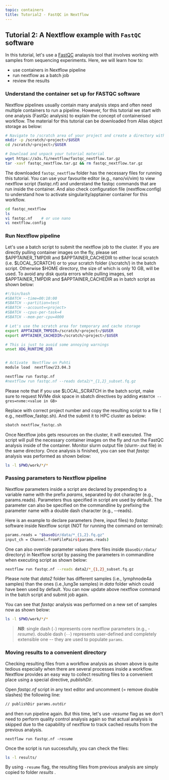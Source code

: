 ```yaml
---
topic: containers
title: Tutorial2 - FastQC in Nextflow
---
```


## Tutorial 2: A Nextflow example with `FastQC` software
In this tutorial,  let's use a [FastQC](https://www.bioinformatics.babraham.ac.uk/projects/fastqc/) analaysis tool that involves working with samples from sequencing experiments. Here, we will learn how to:
- use containers in Nextflow pipeline
- run nextflow as a batch job
- review the results
  

### Understand the container set up for FASTQC software
Nextflow pipelines usually contain many analysis steps and often need multiple containers to run a pipeline. However, for this tutorial we start with one analysis (FastQc analysis) to explain the concept of containerised workflow. The material for this tutorial can be downloaded from Allas object storage as below:

```bash
# Navigate to /scratch area of your project and create a directory with your user name if needed
mkdir -p /scratch/<project>/$USER 
cd /scratch/<project>/$USER

# Download and unpack your tutorial material
wget https://a3s.fi/nextflow/fastqc_nextflow.tar.gz
tar -xavf fastqc_nextflow.tar.gz && rm fastqc_nextflow.tar.gz
```

The downloaded `fastqc_nextflow` folder has the necessary files for running this tutorial. You can use your favourite editor (e.g., nano/vi/vim) to view nextflow script (fastqc.nf) and understand the fastqc commands that are run inside the container. And also check configuration file (nextflow.config) to understand how to activate singularity/apptainer container for this workflow. 

```bash
cd fastqc_nextflow
ls
vi fastqc.nf    # or use nano 
vi nextflow.config 
```
### Run Nextflow pipeline

Let's use a batch script to submit the nextflow job to the cluster. If you are directly pulling container images on the fly, please set $APPTAINER_TMPDIR and $APPTAINER_CACHEDIR to either local scratch (i.e. $LOCAL_SCRATCH) or to your scratch folder (/scratch/<project>) in the batch script. Otherwise $HOME directory, the size of which is only 10 GB, will be used.  To avoid any disk quota errors while pulling images, set $APPTAINER_TMPDIR and $APPTAINER_CACHEDIR as in batch script as shown below:

```bash
#!/bin/bash
#SBATCH --time=00:10:00
#SBATCH --partition=test
#SBATCH --account=<project>
#SBATCH --cpus-per-task=4
#SBATCH --mem-per-cpu=4000

# Let's use the scratch area for temporary and cache storage
export APPTAINER_TMPDIR=/scratch/<project>/$USER
export APPTAINER_CACHEDIR=/scratch/<project>/$USER

# This is just to avoid some annoying warnings
unset XDG_RUNTIME_DIR


# Activate  Nextflow on Puhti
module load  nextflow/23.04.3

nextflow run fastqc.nf
#nextflow run fastqc.nf --reads data2/*_{1,2}_subset.fq.gz
```
Please note that if you use $LOCAL_SCRATCH in the batch script, make sure to request NVMe disk space in sbatch directives by adding `#SBATCH --gres=nvme:<value in GB>`

Replace <project> with correct project number and copy the resulting script to a file ( e.g., nextflow_fastqc.sh). And the submit it to HPC cluster as below:

```bash
sbatch nextflow_fastqc.sh 
```
Once Nextflow jobs gets resources on the cluster, it will executed. The script will pull the necessary container images on the fly and run the FastQC analysis inside of the container.
Monitor slurm output file (slurm-<jobid>.out file) in the same directory. Once analysis is finished, you can see that *fastqc* analysis was performed as shown below:  

```bash
ls -l $PWD/work/*/*
```

### Passing parameters to Nextflow pipeline
Nextflow parameters inside a script are declared by prepending to a variable name with the prefix *params*, separated by dot character (e.g., params.reads). Parameters thus specified in script are used by default. The parameter can also be specified on the commandline by prefixing the parameter name with a double dash character (e.g., --reads). 
 
Here is an example to declare parameters (here, input files) to *fastqc* software inside Nextflow script (NOT for running the command on terminal):

```bash
params.reads = "$baseDir/data/*_{1,2}.fq.gz"
input_ch = Channel.fromFilePairs(params.reads)
```
One can also override parameter values (here files inside `$baseDir/data/` directory) in Nextflow script by passing the parameters in commandline when executing script as shown below:

```bash
nextflow run fastqc.nf --reads data2/*_{1,2}_subset.fq.gz
```
Please note that *data2* folder has different samples (i.e., lymphnode4a samples) than the ones (i.e.,lung3e samples) in *data* folder which could have been used by default. You can now update above nextflow command in the batch script and submit job again.

You can see that *fastqc* analysis was performed on a new set of samples now as shown below:  

```bash
ls -l $PWD/work/*/*
```
> **_NB_**: single dash (`-`) represents core nextflow parameters (e.g., *-resume*). double dash (`--`) represents user-defined and completely extensible one -- they are used to populate `params`.

### Moving results to a convenient directory

Checking resulting files from a workflow analysis as shown above is quite tedious especially when there are several processes inside a workflow. Nextflow provides an easy way to collect resulting files to a convenient place using a special directive, *publishDir*.

Open *fastqc.nf* script in any text editor and uncomment (= remove double slashes) the following line:

```bash
// publishDir params.outdir 
```
and then run pipeline again. But this time, let's use *-resume* flag as we don't need to perform quality control analysis again so that actual analysis is skipped due to the capability of nextflow to track cached results from the previous analysis.  

```nextflow
nextflow run fastqc.nf -resume
```
Once the script is run successfully, you can check the files:

```bash
ls -l results/
````
By using `-resume` flag, the resulting files from previous analysis are simply copied to folder *results* .


